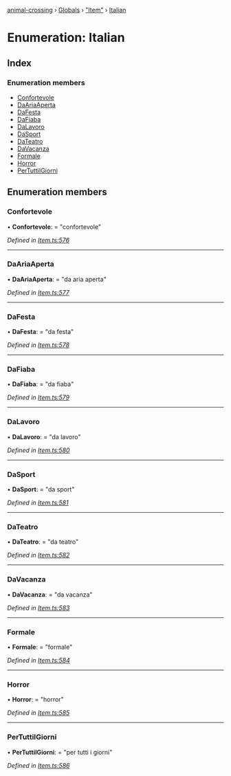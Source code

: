 [animal-crossing](../README.md) › [Globals](../globals.md) › ["Item"](../modules/_item_.md) › [Italian](_item_.italian.md)

# Enumeration: Italian

## Index

### Enumeration members

* [Confortevole](_item_.italian.md#confortevole)
* [DaAriaAperta](_item_.italian.md#daariaaperta)
* [DaFesta](_item_.italian.md#dafesta)
* [DaFiaba](_item_.italian.md#dafiaba)
* [DaLavoro](_item_.italian.md#dalavoro)
* [DaSport](_item_.italian.md#dasport)
* [DaTeatro](_item_.italian.md#dateatro)
* [DaVacanza](_item_.italian.md#davacanza)
* [Formale](_item_.italian.md#formale)
* [Horror](_item_.italian.md#horror)
* [PerTuttiIGiorni](_item_.italian.md#pertuttiigiorni)

## Enumeration members

###  Confortevole

• **Confortevole**: = "confortevole"

*Defined in [Item.ts:576](https://github.com/Norviah/animal-crossing/blob/caec6ad/module/types/Item.ts#L576)*

___

###  DaAriaAperta

• **DaAriaAperta**: = "da aria aperta"

*Defined in [Item.ts:577](https://github.com/Norviah/animal-crossing/blob/caec6ad/module/types/Item.ts#L577)*

___

###  DaFesta

• **DaFesta**: = "da festa"

*Defined in [Item.ts:578](https://github.com/Norviah/animal-crossing/blob/caec6ad/module/types/Item.ts#L578)*

___

###  DaFiaba

• **DaFiaba**: = "da fiaba"

*Defined in [Item.ts:579](https://github.com/Norviah/animal-crossing/blob/caec6ad/module/types/Item.ts#L579)*

___

###  DaLavoro

• **DaLavoro**: = "da lavoro"

*Defined in [Item.ts:580](https://github.com/Norviah/animal-crossing/blob/caec6ad/module/types/Item.ts#L580)*

___

###  DaSport

• **DaSport**: = "da sport"

*Defined in [Item.ts:581](https://github.com/Norviah/animal-crossing/blob/caec6ad/module/types/Item.ts#L581)*

___

###  DaTeatro

• **DaTeatro**: = "da teatro"

*Defined in [Item.ts:582](https://github.com/Norviah/animal-crossing/blob/caec6ad/module/types/Item.ts#L582)*

___

###  DaVacanza

• **DaVacanza**: = "da vacanza"

*Defined in [Item.ts:583](https://github.com/Norviah/animal-crossing/blob/caec6ad/module/types/Item.ts#L583)*

___

###  Formale

• **Formale**: = "formale"

*Defined in [Item.ts:584](https://github.com/Norviah/animal-crossing/blob/caec6ad/module/types/Item.ts#L584)*

___

###  Horror

• **Horror**: = "horror"

*Defined in [Item.ts:585](https://github.com/Norviah/animal-crossing/blob/caec6ad/module/types/Item.ts#L585)*

___

###  PerTuttiIGiorni

• **PerTuttiIGiorni**: = "per tutti i giorni"

*Defined in [Item.ts:586](https://github.com/Norviah/animal-crossing/blob/caec6ad/module/types/Item.ts#L586)*
